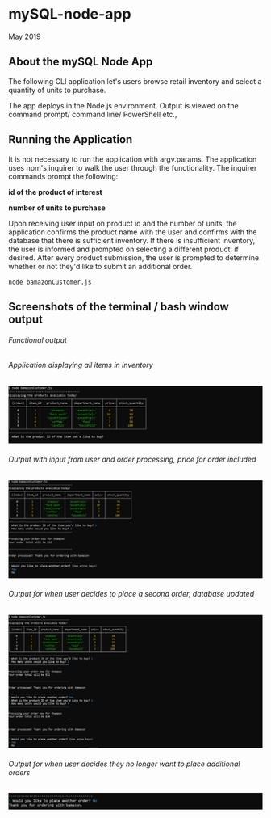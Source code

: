 # mySQL-node-app

May 2019

## About the mySQL Node App

The following CLI application let's users browse retail inventory and select a quantity of units to purchase.

The app deploys in the Node.js environment. Output is viewed on the command prompt/ command line/ PowerShell etc.,

## Running the Application

It is not necessary to run the application with argv.params. The application uses npm's inquirer to walk the user through the functionality. The inquirer commands prompt the following:

**id of the product of interest**

**number of units to purchase**
 
Upon receiving user input on product id and the number of units, the application confirms the product name with the user and confirms with the database that there is sufficient inventory. If there is insufficient inventory, the user is informed and prompted on selecting a different product, if desired. After every product submission, the user is prompted to determine whether or not they'd like to submit an additional order.

```
node bamazonCustomer.js
```

## Screenshots of the terminal / bash window output

###### Functional output


###### Application displaying all items in inventory
![FirstScreenshot](/1.PNG)

###### Output with input from user and order processing, price for order included

![SecondScreenshot](/2.PNG)

###### Output for when user decides to place a second order, database updated
![ThirdScreenshot](/3.PNG)

###### Output for when user decides they no longer want to place additional orders
![FourthScreenshot](/4.PNG)
